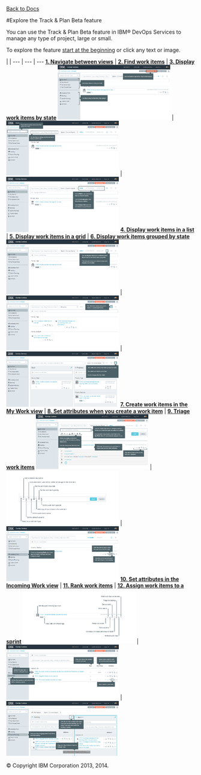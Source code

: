 [Back to Docs](../../docs)

#Explore the Track & Plan Beta feature

You can use the Track & Plan Beta feature in IBM&reg; DevOps Services to manage any type of project, large or small.

To explore the feature [start at the beginning][1] or click any text or image.

 |  | 
 --- | --- | ---
[**1. Navigate between views**][1] | [**2. Find work items**][2] | [**3. Display work items by state**][3]
<a href="/features/trackplanfg/page1"> <img src="/features/trackplanfg/images/page1.png" style="max-height: 300px; max-width: 300px;" /></a> | <a href="/features/trackplanfg/page2"> <img src="/features/trackplanfg/images/page2.png" style="max-height: 300px; max-width: 300px;" /></a> | <a href="/features/trackplanfg/page3"> <img src="/features/trackplanfg/images/page3.png" style="max-height: 300px; max-width: 300px;" /></a>
[**4. Display work items in a list**][4] | [**5. Display work items in a grid**][5] | [**6. Display work items grouped by state**][6]
<a href="/features/trackplanfg/page4"> <img src="/features/trackplanfg/images/page4.png" style="max-height: 300px; max-width: 300px;" /></a> | <a href="/features/trackplanfg/page5"> <img src="/features/trackplanfg/images/page5.png" style="max-height: 300px; max-width: 300px;" /></a> | <a href="/features/trackplanfg/page6"> <img src="/features/trackplanfg/images/page6.png" style="max-height: 300px; max-width: 300px;" /></a>
[**7. Create work items in the My Work view**][7] | [**8. Set attributes when you create a work item**][8] | [**9. Triage work items**][9]
<a href="/features/trackplanfg/page7"> <img src="/features/trackplanfg/images/page7.png" style="max-height: 300px; max-width: 300px;" /></a> | <a href="/features/trackplanfg/page8"> <img src="/features/trackplanfg/images/page8.png" style="max-height: 300px; max-width: 300px;" /></a> | <a href="/features/trackplanfg/page9"> <img src="/features/trackplanfg/images/page9.png" style="max-height: 300px; max-width: 300px;" /></a>
[**10. Set attributes in the Incoming Work view**][10] | [**11. Rank work items**][11] | [**12. Assign work items to a sprint**][12]
<a href="/features/trackplanfg/page10"> <img src="/features/trackplanfg/images/page10.png" style="max-height: 300px; max-width: 300px;" /></a> | <a href="/features/trackplanfg/page11"> <img src="/features/trackplanfg/images/page11.png" style="max-height: 300px; max-width: 300px;" /></a> | <a href="/features/trackplanfg/page12"> <img src="/features/trackplanfg/images/page12.png" style="max-height: 300px; max-width: 300px;" /></a>

&copy; Copyright IBM Corporation 2013, 2014.

[1]: /features/trackplanfg/page1
[2]: /features/trackplanfg/page2
[3]: /features/trackplanfg/page3
[4]: /features/trackplanfg/page4
[5]: /features/trackplanfg/page5
[6]: /features/trackplanfg/page6
[7]: /features/trackplanfg/page7
[8]: /features/trackplanfg/page8
[9]: /features/trackplanfg/page9
[10]: /features/trackplanfg/page10
[11]: /features/trackplanfg/page11
[12]: /features/trackplanfg/page12

